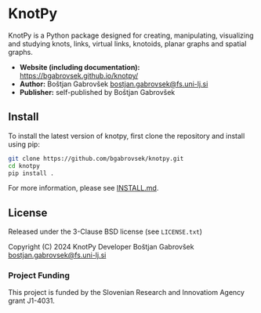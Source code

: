 # KnotPy

KnotPy is a Python package designed for creating, manipulating, visualizing and studying knots, links, virtual links, knotoids, planar graphs and spatial graphs.

- **Website (including documentation):** https://bgabrovsek.github.io/knotpy/
- **Author:** Boštjan Gabrovšek <bostjan.gabrovsek@fs.uni-lj.si>
- **Publisher:** self-published by Boštjan Gabrovšek

## Install

To install the latest version of knotpy, first clone the repository and install using pip:

```bash
git clone https://github.com/bgabrovsek/knotpy.git
cd knotpy
pip install .
```

For more information, please see [INSTALL.md](INSTALL.md).

## License

Released under the 3-Clause BSD license (see `LICENSE.txt`)

   Copyright (C) 2024 KnotPy Developer
   Boštjan Gabrovšek <bostjan.gabrovsek@fs.uni-lj.si>



### Project Funding

This project is funded by the Slovenian Research and Innovatiom Agency grant J1-4031.
